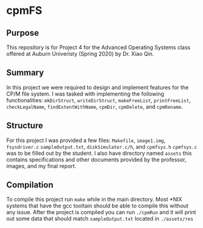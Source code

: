 # cpmFS

## Purpose

This repository is for Project 4 for the Advanced Operating Systems class offered at Auburn Univeristy (Spring 2020) by Dr. Xiao Qin.

## Summary

In this project we were required to design and implement features for the CP/M file system. 
I was tasked with implementing the following functionalities: `mkDirStruct`, `writeDirStruct`, `makeFreeList`, `printFreeList`, `checkLegalName`, `findExtentWithName`, `cpmDir`, `cpmDelete`, and `cpmRename`.

## Structure

For this project I was provided a few files: `Makefile`, `image1.img`, `fsysdriver.c` `sampleOutput.txt`, `diskSimulator.c/h`, and
`cpmfsys.h`
`cpmfsys.c` was to be filled out by the student.
I also have directory named `assets` this contains specifications and other documents provided by the professor, images, and my final report.

## Compilation

To compile this project run `make` while in the main directory. 
Most \*NIX systems that have the gcc tooltain should be able to compile this without any issue.
After the project is compiled you can run `./cpmRun` and it will print out some data that should match `sampleOutput.txt` located in `./assets/res`

